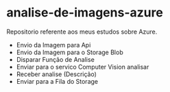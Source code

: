 # analise-de-imagens-azure
Repositorio referente aos meus estudos sobre Azure.

- Envio da Imagem para Api
- Envio da Imagem para o Storage Blob
- Disparar Função de Analise
- Enviar para o servico Computer Vision analisar
- Receber analise (Descrição)
- Enviar para a Fila do Storage
